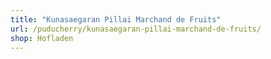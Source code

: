```yaml
---
title: "Kunasaegaran Pillai Marchand de Fruits"
url: /puducherry/kunasaegaran-pillai-marchand-de-fruits/
shop: Hofladen
---
```

